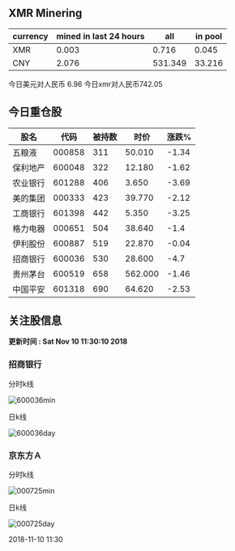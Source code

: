 ## XMR Minering

|currency|mined in last 24 hours|all|in pool|
|---|---|---|---|
|XMR|0.003|0.716|0.045|
|CNY|2.076|531.349|33.216|

今日美元对人民币 6.96	今日xmr对人民币742.05


## 今日重仓股 

|股名|代码|被持数|时价|涨跌%|
|---|---|---|---|---|
|五粮液|000858|311|50.010|-1.34|
|保利地产|600048|322|12.180|-1.62|
|农业银行|601288|406|3.650|-3.69|
|美的集团|000333|423|39.770|-2.12|
|工商银行|601398|442|5.350|-3.25|
|格力电器|000651|504|38.640|-1.4|
|伊利股份|600887|519|22.870|-0.04|
|招商银行|600036|530|28.600|-4.7|
|贵州茅台|600519|658|562.000|-1.46|
|中国平安|601318|690|64.620|-2.53|

## 关注股信息
**更新时间 : Sat Nov 10 11:30:10 2018**
### 招商银行 
分时k线

![600036min](http://image.sinajs.cn/newchart/min/n/sh600036.gif)

日k线

![600036day](http://image.sinajs.cn/newchart/daily/n/sh600036.gif)

### 京东方Ａ 
分时k线

![000725min](http://image.sinajs.cn/newchart/min/n/sz000725.gif)

日k线

![000725day](http://image.sinajs.cn/newchart/daily/n/sz000725.gif)

2018-11-10 11:30